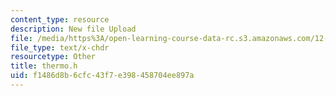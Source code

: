 ```yaml
---
content_type: resource
description: New file Upload
file: /media/https%3A/open-learning-course-data-rc.s3.amazonaws.com/12-811-tropical-meteorology-spring-2011/f1486d8b6cfc43f7e398458704ee897a_thermo.h
file_type: text/x-chdr
resourcetype: Other
title: thermo.h
uid: f1486d8b-6cfc-43f7-e398-458704ee897a
---
```

